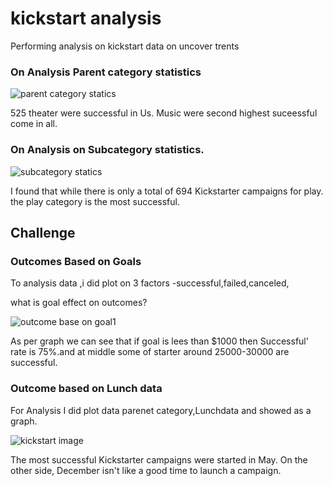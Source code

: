 # kickstart analysis
Performing analysis on  kickstart data on uncover trents


### On Analysis Parent category statistics

![parent category statics](https://user-images.githubusercontent.com/65969608/84530051-1b41c600-aca8-11ea-86a3-4bc399f9573a.png)

 525 theater were successful in Us. Music were second highest suceessful come in all.

 ### On Analysis on Subcategory statistics.
 
![subcategory statics](https://user-images.githubusercontent.com/65969608/84530152-44625680-aca8-11ea-969c-3e5bd2388567.png)


I  found that while there is only a total of  694 Kickstarter campaigns for play. the play category is the most successful.
## Challenge
### Outcomes Based on Goals
  To analysis data ,i did plot on 3 factors -successful,failed,canceled,
   
  what is goal effect on outcomes?
   
    
  ![outcome base on goal1](https://user-images.githubusercontent.com/65969608/84528827-ff3d2500-aca5-11ea-849d-7c6d2ed64ad1.jpg)
  
  As per graph we can see that if goal is lees than $1000 then Successful' rate is 75%.and at middle some of starter around 25000-30000 are successful.

   ### Outcome based on Lunch data
   For Analysis I did plot data parenet category,Lunchdata and showed as a graph.
 
 ![kickstart image](https://user-images.githubusercontent.com/65969608/84529525-3a8c2380-aca7-11ea-8478-e65ad162993d.jpg)
 
 The most successful Kickstarter campaigns were started in May. On the other side, December isn't like a good time to launch a campaign.




    

